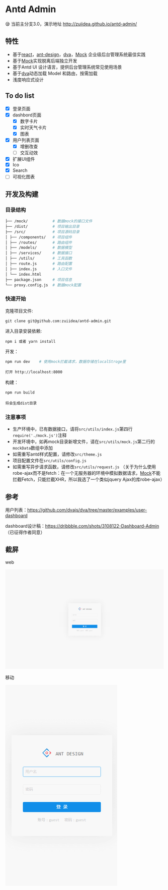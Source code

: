 # Antd Admin

:sleepy: 当前主分支3.0，演示地址 http://zuiidea.github.io/antd-admin/

## 特性

- 基于[react](https://github.com/facebook/react)，[ant-design](https://github.com/ant-design/ant-design)，[dva](https://github.com/dvajs/dva)，[Mock](https://github.com/nuysoft/Mock) 企业级后台管理系统最佳实践
- 基于[Mock](https://github.com/nuysoft/Mock)实现脱离后端独立开发
- 基于Antd UI 设计语言，提供后台管理系统常见使用场景
- 基于[dva](https://github.com/dvajs/dva)动态加载 Model 和路由，按需加载
- 浅度响应式设计

## To do list
- [x] 登录页面
- [x] dashbord页面
  - [x] 数字卡片
  - [x] 实时天气卡片
  - [x] 图表
- [x] 用户列表页面
  - [x] 增删改查
  - [ ] 交互动效
- [x] 扩展UI组件
 - [x] Ico
 - [x] Search
- [ ] 可视化图表

## 开发及构建

### 目录结构

```bash
├── /mock/           # 数据mock的接口文件
├── /dist/           # 项目输出目录
├── /src/            # 项目源码目录
│ ├── /components/   # 项目组件
│ ├── /routes/       # 路由组件
│ ├── /models/       # 数据模型
│ ├── /services/     # 数据接口
│ ├── /utils/        # 工具函数
│ ├── route.js       # 路由配置
│ ├── index.js       # 入口文件
│ └── index.html     
├── package.json     # 项目信息
└── proxy.config.js  # 数据mock配置

```

### 快速开始

克隆项目文件:

```
git clone git@github.com:zuiidea/antd-admin.git
```

进入目录安装依赖:

```
npm i 或者 yarn install
```

开发：

```bash
npm run dev    # 使用mock拦截请求，数据存储在localStroge里

打开 http://localhost:8000
```


构建：

```bash
npm run build

将会生成dist目录
```

### 注意事项

- 生产环境中，已有数据接口，请将`src/utils/index.js`第四行 `require('./mock.js')`注释
- 开发环境中，如再mock目录新增文件，请在`src/utils/mock.js`第二行的`mockData`数组中添加
- 如需重写antd样式配置，请修改`src/theme.js`
- 项目配置文件在`src/utils/config.js`
- 如需重写异步请求函数，请修改`src/utils/request.js`
  （关于为什么使用robe-ajax而不是fetch：在一个无服务器的环境中模拟数据请求，[Mock](https://github.com/nuysoft/Mock)不能拦截Fetch，只能拦截XHR，所以我选了一个类似jquery Ajax的库robe-ajax）

## 参考

用户列表：https://github.com/dvajs/dva/tree/master/examples/user-dashboard

dashboard设计稿：https://dribbble.com/shots/3108122-Dashboard-Admin （已征得作者同意）

## 截屏

web

![](assets/demo4.gif)

移动

![](assets/demo3.gif)
